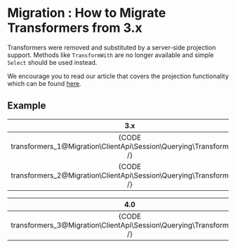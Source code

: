 ﻿# Migration : How to Migrate Transformers from 3.x

Transformers were removed and substituted by a server-side projection support. Methods like `TransformWith` are no longer available and simple `Select` should be used instead. 

We encourage you to read our article that covers the projection functionality which can be found [here](../../../../client-api/session/querying/how-to-project-query-results).

## Example

| 3.x |
|:---:|
| {CODE transformers_1@Migration\ClientApi\Session\Querying\Transformers.cs /} |
| {CODE transformers_2@Migration\ClientApi\Session\Querying\Transformers.cs /} |

| 4.0 |
|:---:|
| {CODE transformers_3@Migration\ClientApi\Session\Querying\Transformers.cs /} |
